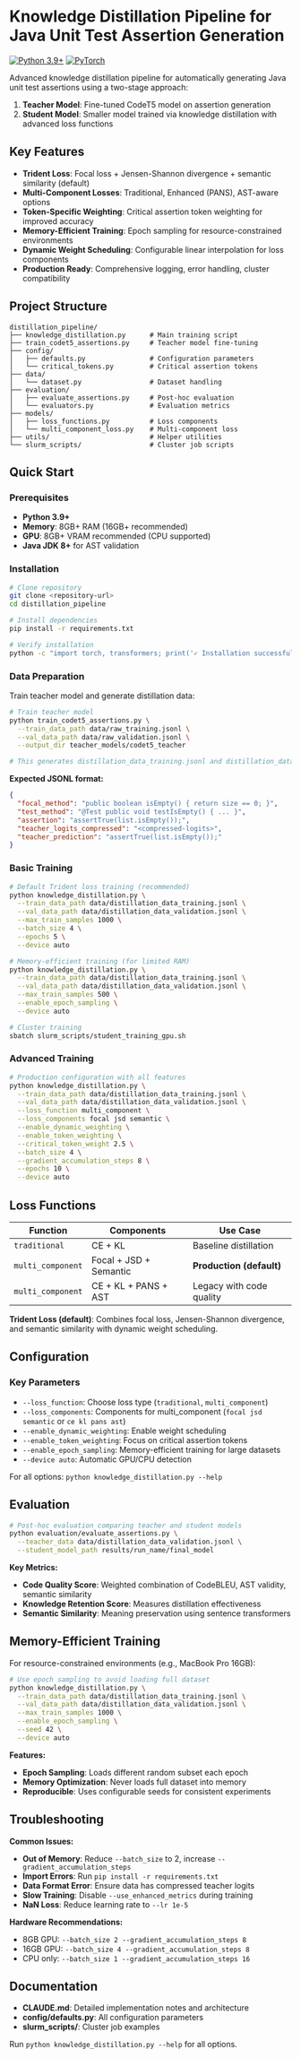 # Knowledge Distillation Pipeline for Java Unit Test Assertion Generation

[![Python 3.9+](https://img.shields.io/badge/python-3.9+-blue.svg)](https://www.python.org/downloads/)
[![PyTorch](https://img.shields.io/badge/PyTorch-%23EE4C2C.svg?style=flat&logo=PyTorch&logoColor=white)](https://pytorch.org/)

Advanced knowledge distillation pipeline for automatically generating Java unit test assertions using a two-stage approach:

1. **Teacher Model**: Fine-tuned CodeT5 model on assertion generation
2. **Student Model**: Smaller model trained via knowledge distillation with advanced loss functions

## Key Features

- **Trident Loss**: Focal loss + Jensen-Shannon divergence + semantic similarity (default)
- **Multi-Component Losses**: Traditional, Enhanced (PANS), AST-aware options
- **Token-Specific Weighting**: Critical assertion token weighting for improved accuracy
- **Memory-Efficient Training**: Epoch sampling for resource-constrained environments
- **Dynamic Weight Scheduling**: Configurable linear interpolation for loss components
- **Production Ready**: Comprehensive logging, error handling, cluster compatibility

## Project Structure

```
distillation_pipeline/
├── knowledge_distillation.py      # Main training script
├── train_codet5_assertions.py     # Teacher model fine-tuning
├── config/
│   ├── defaults.py                # Configuration parameters
│   └── critical_tokens.py         # Critical assertion tokens
├── data/
│   └── dataset.py                 # Dataset handling
├── evaluation/
│   ├── evaluate_assertions.py     # Post-hoc evaluation
│   └── evaluators.py              # Evaluation metrics
├── models/
│   ├── loss_functions.py          # Loss components
│   └── multi_component_loss.py    # Multi-component loss
├── utils/                         # Helper utilities
└── slurm_scripts/                 # Cluster job scripts
```

## Quick Start

### Prerequisites

- **Python 3.9+**
- **Memory**: 8GB+ RAM (16GB+ recommended)
- **GPU**: 8GB+ VRAM recommended (CPU supported)
- **Java JDK 8+** for AST validation

### Installation

```bash
# Clone repository
git clone <repository-url>
cd distillation_pipeline

# Install dependencies
pip install -r requirements.txt

# Verify installation
python -c "import torch, transformers; print('✓ Installation successful')"
```

### Data Preparation

Train teacher model and generate distillation data:

```bash
# Train teacher model
python train_codet5_assertions.py \
  --train_data_path data/raw_training.jsonl \
  --val_data_path data/raw_validation.jsonl \
  --output_dir teacher_models/codet5_teacher

# This generates distillation_data_training.jsonl and distillation_data_validation.jsonl
```

**Expected JSONL format:**
```json
{
  "focal_method": "public boolean isEmpty() { return size == 0; }",
  "test_method": "@Test public void testIsEmpty() { ... }",
  "assertion": "assertTrue(list.isEmpty());",
  "teacher_logits_compressed": "<compressed-logits>",
  "teacher_prediction": "assertTrue(list.isEmpty());"
}
```

### Basic Training

```bash
# Default Trident loss training (recommended)
python knowledge_distillation.py \
  --train_data_path data/distillation_data_training.jsonl \
  --val_data_path data/distillation_data_validation.jsonl \
  --max_train_samples 1000 \
  --batch_size 4 \
  --epochs 5 \
  --device auto

# Memory-efficient training (for limited RAM)
python knowledge_distillation.py \
  --train_data_path data/distillation_data_training.jsonl \
  --val_data_path data/distillation_data_validation.jsonl \
  --max_train_samples 500 \
  --enable_epoch_sampling \
  --device auto

# Cluster training
sbatch slurm_scripts/student_training_gpu.sh
```

### Advanced Training

```bash
# Production configuration with all features
python knowledge_distillation.py \
  --train_data_path data/distillation_data_training.jsonl \
  --val_data_path data/distillation_data_validation.jsonl \
  --loss_function multi_component \
  --loss_components focal jsd semantic \
  --enable_dynamic_weighting \
  --enable_token_weighting \
  --critical_token_weight 2.5 \
  --batch_size 4 \
  --gradient_accumulation_steps 8 \
  --epochs 10 \
  --device auto
```

## Loss Functions

| Function | Components | Use Case |
|----------|------------|----------|
| `traditional` | CE + KL | Baseline distillation |
| `multi_component` | Focal + JSD + Semantic | **Production (default)** |
| `multi_component` | CE + KL + PANS + AST | Legacy with code quality |

**Trident Loss (default)**: Combines focal loss, Jensen-Shannon divergence, and semantic similarity with dynamic weight scheduling.

## Configuration

### Key Parameters

- `--loss_function`: Choose loss type (`traditional`, `multi_component`)
- `--loss_components`: Components for multi_component (`focal jsd semantic` or `ce kl pans ast`) 
- `--enable_dynamic_weighting`: Enable weight scheduling
- `--enable_token_weighting`: Focus on critical assertion tokens
- `--enable_epoch_sampling`: Memory-efficient training for large datasets
- `--device auto`: Automatic GPU/CPU detection

For all options: `python knowledge_distillation.py --help`

## Evaluation

```bash
# Post-hoc evaluation comparing teacher and student models
python evaluation/evaluate_assertions.py \
  --teacher_data data/distillation_data_validation.jsonl \
  --student_model_path results/run_name/final_model
```

**Key Metrics:**
- **Code Quality Score**: Weighted combination of CodeBLEU, AST validity, semantic similarity
- **Knowledge Retention Score**: Measures distillation effectiveness 
- **Semantic Similarity**: Meaning preservation using sentence transformers

## Memory-Efficient Training

For resource-constrained environments (e.g., MacBook Pro 16GB):

```bash
# Use epoch sampling to avoid loading full dataset
python knowledge_distillation.py \
  --train_data_path data/distillation_data_training.jsonl \
  --val_data_path data/distillation_data_validation.jsonl \
  --max_train_samples 1000 \
  --enable_epoch_sampling \
  --seed 42 \
  --device auto
```

**Features:**
- **Epoch Sampling**: Loads different random subset each epoch
- **Memory Optimization**: Never loads full dataset into memory
- **Reproducible**: Uses configurable seeds for consistent experiments

## Troubleshooting

**Common Issues:**
- **Out of Memory**: Reduce `--batch_size` to 2, increase `--gradient_accumulation_steps`
- **Import Errors**: Run `pip install -r requirements.txt`
- **Data Format Error**: Ensure data has compressed teacher logits
- **Slow Training**: Disable `--use_enhanced_metrics` during training
- **NaN Loss**: Reduce learning rate to `--lr 1e-5`

**Hardware Recommendations:**
- 8GB GPU: `--batch_size 2 --gradient_accumulation_steps 8`
- 16GB GPU: `--batch_size 4 --gradient_accumulation_steps 8` 
- CPU only: `--batch_size 1 --gradient_accumulation_steps 16`

## Documentation

- **CLAUDE.md**: Detailed implementation notes and architecture
- **config/defaults.py**: All configuration parameters
- **slurm_scripts/**: Cluster job examples

Run `python knowledge_distillation.py --help` for all options.
